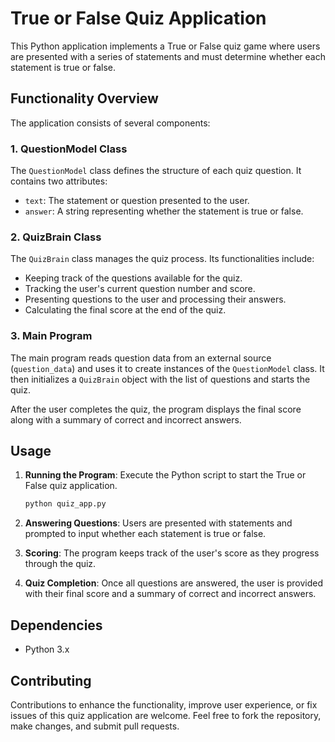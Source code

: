 # True or False Quiz Application

This Python application implements a True or False quiz game where users are presented with a series of statements and must determine whether each statement is true or false.

## Functionality Overview

The application consists of several components:

### 1. QuestionModel Class

The `QuestionModel` class defines the structure of each quiz question. It contains two attributes:

- `text`: The statement or question presented to the user.
- `answer`: A string representing whether the statement is true or false.

### 2. QuizBrain Class

The `QuizBrain` class manages the quiz process. Its functionalities include:

- Keeping track of the questions available for the quiz.
- Tracking the user's current question number and score.
- Presenting questions to the user and processing their answers.
- Calculating the final score at the end of the quiz.

### 3. Main Program

The main program reads question data from an external source (`question_data`) and uses it to create instances of the `QuestionModel` class. It then initializes a `QuizBrain` object with the list of questions and starts the quiz.

After the user completes the quiz, the program displays the final score along with a summary of correct and incorrect answers.

## Usage

1. **Running the Program**: Execute the Python script to start the True or False quiz application.

    ```bash
    python quiz_app.py
    ```

2. **Answering Questions**: Users are presented with statements and prompted to input whether each statement is true or false.

3. **Scoring**: The program keeps track of the user's score as they progress through the quiz.

4. **Quiz Completion**: Once all questions are answered, the user is provided with their final score and a summary of correct and incorrect answers.

## Dependencies

- Python 3.x

## Contributing

Contributions to enhance the functionality, improve user experience, or fix issues of this quiz application are welcome. Feel free to fork the repository, make changes, and submit pull requests.
